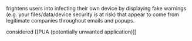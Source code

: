 frightens users into infecting their own device by displaying fake warnings (e.g. your files/data/device security is at risk) that appear to come from legitimate companies throughout emails and popups.




considered [[PUA (potentially unwanted application)]]
